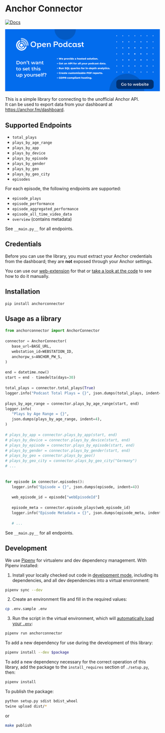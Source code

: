 # Anchor Connector

[![Docs](https://readthedocs.org/projects/anchor-connector/badge?version=latest)](https://anchor-connector.readthedocs.io)

[![OpenPodcast Banner](https://raw.githubusercontent.com/openpodcast/banner/main/openpodcast-banner.png)](https://openpodcast.app/)

This is a simple library for connecting to the unofficial Anchor API.  
It can be used to export data from your dashboard at
https://anchor.fm/dashboard.

## Supported Endpoints

- `total_plays`
- `plays_by_age_range`
- `plays_by_app`
- `plays_by_device`
- `plays_by_episode`
- `plays_by_gender`
- `plays_by_geo`
- `plays_by_geo_city`
- `episodes`

For each episode, the following endpoints are supported:

- `episode_plays`
- `episode_performance`
- `episode_aggregated_performance`
- `episode_all_time_video_data`
- `overview` (contains metadata)

See `__main.py__` for all endpoints.

## Credentials

Before you can use the library, you must extract your Anchor credentials from the dashboard;
they are **not** exposed through your Anchor settings.

You can use our [web-extension](https://github.com/openpodcast/web-extension) for that
or [take a look at the code](https://github.com/openpodcast/web-extension/blob/47fd44723caf6e8a4660f244814f316cdcf19c4c/src/openpodcast.js) to see how to do it manually.

## Installation

```
pip install anchorconnector
```

## Usage as a library

```python
from anchorconnector import AnchorConnector

connector = AnchorConnector(
   base_url=BASE_URL,
   webstation_id=WEBSTATION_ID,
   anchorpw_s=ANCHOR_PW_S,
)

end = datetime.now()
start = end - timedelta(days=30)

total_plays = connector.total_plays(True)
logger.info("Podcast Total Plays = {}", json.dumps(total_plays, indent=4))

plays_by_age_range = connector.plays_by_age_range(start, end)
logger.info(
   "Plays by Age Range = {}",
   json.dumps(plays_by_age_range, indent=4),
)

# plays_by_app = connector.plays_by_app(start, end)
# plays_by_device = connector.plays_by_device(start, end)
# plays_by_episode = connector.plays_by_episode(start, end)
# plays_by_gender = connector.plays_by_gender(start, end)
# plays_by_geo = connector.plays_by_geo()
# plays_by_geo_city = connector.plays_by_geo_city("Germany")
# ...


for episode in connector.episodes():
   logger.info("Episode = {}", json.dumps(episode, indent=4))

   web_episode_id = episode["webEpisodeId"]

   episode_meta = connector.episode_plays(web_episode_id)
   logger.info("Episode Metadata = {}", json.dumps(episode_meta, indent=4))

   # ...
```

See `__main.py__` for all endpoints.

## Development

We use [Pipenv] for virtualenv and dev dependency management. With Pipenv
installed:

1. Install your locally checked out code in [development mode], including its
   dependencies, and all dev dependencies into a virtual environment:

```sh
pipenv sync --dev
```

2. Create an environment file and fill in the required values:

```sh
cp .env.sample .env
```

3. Run the script in the virtual environment, which will [automatically load
   your `.env`][env]:

```sh
pipenv run anchorconnector
```

To add a new dependency for use during the development of this library:

```sh
pipenv install --dev $package
```

To add a new dependency necessary for the correct operation of this library, add
the package to the `install_requires` section of `./setup.py`, then:

```sh
pipenv install
```

To publish the package:

```sh
python setup.py sdist bdist_wheel
twine upload dist/*
```

or

```sh
make publish
```

[pipenv]: https://pipenv.pypa.io/en/latest/index.html#install-pipenv-today
[development mode]: https://setuptools.pypa.io/en/latest/userguide/development_mode.html
[env]: https://pipenv.pypa.io/en/latest/advanced/#automatic-loading-of-env
